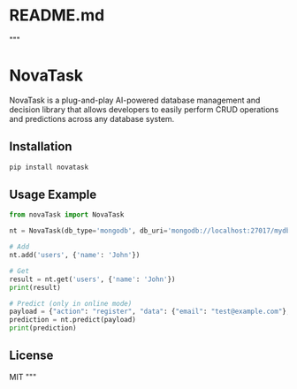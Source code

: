 # README.md
"""
# NovaTask

NovaTask is a plug-and-play AI-powered database management and decision library that allows developers to easily perform CRUD operations and predictions across any database system.

## Installation

```bash
pip install novatask
```

## Usage Example

```python
from novaTask import NovaTask

nt = NovaTask(db_type='mongodb', db_uri='mongodb://localhost:27017/mydb', mode='offline')

# Add
nt.add('users', {'name': 'John'})

# Get
result = nt.get('users', {'name': 'John'})
print(result)

# Predict (only in online mode)
payload = {"action": "register", "data": {"email": "test@example.com"}, "user_context": {}}
prediction = nt.predict(payload)
print(prediction)
```

## License
MIT
"""
